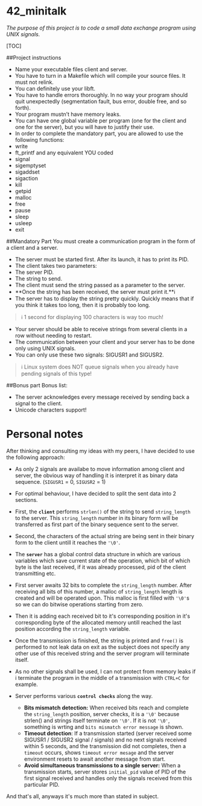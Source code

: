 # 42_minitalk
*The purpose of this project is to code a small data exchange program
using UNIX signals.*

[TOC]

##Project instructions
- Name your executable files client and server.
- You have to turn in a Makefile which will compile your source files. It must not
relink.
- You can definitely use your libft.
- You have to handle errors thoroughly. In no way your program should quit unexpectedly (segmentation fault, bus error, double free, and so forth).
- Your program mustn’t have memory leaks.
- You can have one global variable per program (one for the client and one for
the server), but you will have to justify their use.
- In order to complete the mandatory part, you are allowed to use the following
functions:
 - write
 - ft_printf and any equivalent YOU coded
 - signal
 - sigemptyset
 - sigaddset
 - sigaction
 - kill
 - getpid
 - malloc
 - free
 - pause
 - sleep
 - usleep
 - exit

##Mandatory Part
You must create a communication program in the form of a client and a server.

- The server must be started first. After its launch, it has to print its PID.
- The client takes two parameters:
 - The server PID.
 - The string to send.
- The client must send the string passed as a parameter to the server.
- **Once the string has been received, the server must print it.**ℹ️
- The server has to display the string pretty quickly. Quickly means that if you think
it takes too long, then it is probably too long.
> ℹ️ 1 second for displaying 100 characters is way too much!

- Your server should be able to receive strings from several clients in a row without
needing to restart.
- The communication between your client and your server has to be done only using
UNIX signals.
- You can only use these two signals: SIGUSR1 and SIGUSR2.
>  ℹ️ Linux system does NOT queue signals when you already have pending
signals of this type!

##Bonus part
Bonus list:
- The server acknowledges every message received by sending back a signal to the
client.
- Unicode characters support!


# Personal notes

After thinking and consulting my ideas with my peers, I have decided to use the following approach:
- As only 2 signals are availabe to move information among client and server, the obvious way of handling it is interpret it as binary data sequence. (`SIGUSR1` = 0, `SIGUSR2` = 1)
- For optimal behaviour, I have decided to split the sent data into 2 sections.
 - First, the **`client`** performs `strlen()` of the string to send `string_length` to the server.
 This `string_length` number in its binary form will be transferred as first part of the binary sequence sent to the server.
 - Second, the characters of the actual string are being sent in their binary form to the client untill it reaches the `'\0'`.
 
- The **`server`** has a global control data structure in which are various variables which save current state of the operation, which bit of which byte is the last received, if it was already processed, pid of the client transmitting etc.
 - First server awaits 32 bits to complete the `string_length` number. After receiving all bits of this number, a malloc of `string_length` length is created and will be operated upon. This malloc is first filled with `'\0'`s so we can do bitwise operations  starting from zero.
  - Then it is adding each received bit to it's corresponding position in it's corresponding byte of the allocated memory untill reached the last position according the `string_length` variable.
  - Once the transmission is finished, the string is printed and `free()` is performed to not leak data on exit as the subject does not specify any other use of this received string and the server program will terminate itself.
  - As no other signals shall be used, I can not protect from memory leaks if i terminate the program in the middle of a transmission with `CTRL+C` for example.

- Server performs various **`control checks`** along the way.
  - **Bits mismatch detection:**
  When received bits reach and complete the `string_length` position, server checks, it is a `'\0'` because strlen() and strings itself terminate on `'\0'`. If it is not `'\0'`, something is wrting and `bits mismatch error message` is shown.
  - **Timeout detection**:
  If a transmission started (server received some SIGUSR1 / SIGUSR2 signal / signals) and no next signals received within 5 seconds, and the transmission did not completes, then a `timeout` occurs, shows `timeout error mesage` and the server environment resets to await another message from start.
  - **Avoid simultaneous transmissions to a single server:**
  When a transmission starts, server stores `initial_pid` value of PID of the first signal received and handles only the signals received from this particular PID.

And that's all, anyways it's much more than stated in subject.
 
